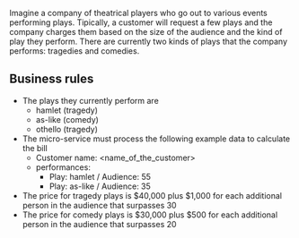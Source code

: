 Imagine a company of theatrical players who go out to various events performing plays. Tipically, a customer will request a few plays and the company charges them based on the size of the audience and the kind  of play they perform. There are currently two kinds of plays that the company performs: tragedies and comedies.

## Business rules

* The plays they currently perform are 
  * hamlet (tragedy)
  * as-like (comedy)
  * othello (tragedy)
* The micro-service must process the following example data to calculate the bill
  * Customer name: <name_of_the_customer>
  * performances: 
    * Play: hamlet / Audience: 55
    * Play: as-like / Audience: 35
* The price for tragedy plays is $40,000 plus $1,000 for each additional person in the audience that surpasses 30
* The price for comedy plays is $30,000 plus $500 for each additional person in the audience that surpasses 20